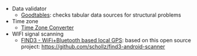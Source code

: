 * Data validator
    - [Goodtables](http://try.goodtables.io/): checks tabular data sources for structural problems
* Time zone
    - [Time Zone Converter](https://timezoneconverterapp.com/#download)
* WIFI signal scanning
    - [FIND3 - WiFi+Bluetooth based local GPS](https://play.google.com/store/apps/details?id=com.internalpositioning.find3.find3app): based on this open source project: https://github.com/schollz/find3-android-scanner